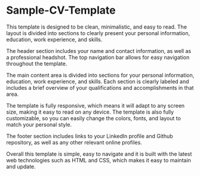 # Sample-CV-Template
This template is designed to be clean, minimalistic, and easy to read. The layout is divided into sections to clearly present your personal information, education, work experience, and skills.

The header section includes your name and contact information, as well as a professional headshot. The top navigation bar allows for easy navigation throughout the template.

The main content area is divided into sections for your personal information, education, work experience, and skills. Each section is clearly labeled and includes a brief overview of your qualifications and accomplishments in that area.

The template is fully responsive, which means it will adapt to any screen size, making it easy to read on any device. The template is also fully customizable, so you can easily change the colors, fonts, and layout to match your personal style.

The footer section includes links to your LinkedIn profile and Github repository, as well as any other relevant online profiles.

Overall this template is simple, easy to navigate and it is built with the latest web technologies such as HTML and CSS, which makes it easy to maintain and update.
